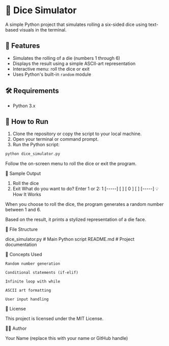# 🎲 Dice Simulator

A simple Python project that simulates rolling a six-sided dice using text-based visuals in the terminal.

## 📌 Features

- Simulates the rolling of a die (numbers 1 through 6)
- Displays the result using a simple ASCII-art representation
- Interactive menu: roll the dice or exit
- Uses Python's built-in `random` module

## 🛠️ Requirements

- Python 3.x

## 🚀 How to Run

1. Clone the repository or copy the script to your local machine.
2. Open your terminal or command prompt.
3. Run the Python script:

```bash
python dice_simulator.py
```
Follow the on-screen menu to roll the dice or exit the program.

📸 Sample Output
1. Roll the dice
2. Exit
What do you want to do? Enter 1 or 2: 1
[-----]
[     ]
[  0  ]
[     ]
[-----]
💡 How It Works

  When you choose to roll the dice, the program generates a random number between 1 and 6.
  
  Based on the result, it prints a stylized representation of a die face.
  
📂 File Structure

dice_simulator.py     # Main Python script
README.md             # Project documentation

🧠 Concepts Used

    Random number generation

    Conditional statements (if-elif)

    Infinite loop with while

    ASCII art formatting

    User input handling

📃 License

This project is licensed under the MIT License.

👨‍💻 Author

Your Name (replace this with your name or GitHub handle)

